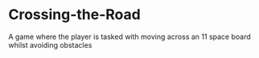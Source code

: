 # Crossing-the-Road
A game where the player is tasked with moving across an 11 space board whilst avoiding obstacles
